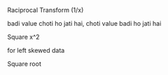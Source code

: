 Raciprocal Transform (1/x)

badi value choti ho jati hai,
choti value badi ho jati hai

Square x^2

for left skewed data

Square root 
